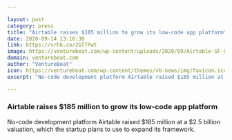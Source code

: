 ```yaml
---

layout: post
category: press
title: "Airtable raises $185 million to grow its low-code app platform"
date: 2020-09-14 13:16:30
link: https://vrhk.co/2GTTPwt
image: https://venturebeat.com/wp-content/uploads/2020/09/Airtable-SF-Office-4-e1599081723758.jpg?w=1200&strip=all
domain: venturebeat.com
author: "VentureBeat"
icon: https://venturebeat.com/wp-content/themes/vb-news/img/favicon.ico
excerpt: "No-code development platform Airtable raised $185 million at a $2.5 billion valuation, which the startup plans to use to expand its framework."

---
```


### Airtable raises $185 million to grow its low-code app platform

No-code development platform Airtable raised $185 million at a $2.5 billion valuation, which the startup plans to use to expand its framework.